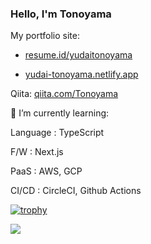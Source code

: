 ### Hello, I'm Tonoyama
My portfolio site:

- [resume.id/yudaitonoyama](https://www.resume.id/yudaitonoyama)

- [yudai-tonoyama.netlify.app](https://yudai-tonoyama.netlify.app/)

Qiita:
[qiita.com/Tonoyama](https://qiita.com/Tonoyama)

🌱 I’m currently learning:

Language : TypeScript

F/W : Next.js

PaaS : AWS, GCP

CI/CD : CircleCI, Github Actions


[![trophy](https://github-profile-trophy.vercel.app/?username=Tonoyama)](https://github.com/Tonoyama/github-profile-trophy)

<a href="https://github.com/Tonoyama/github-readme-stats">
  <img align="left" src="https://github-readme-stats.vercel.app/api?username=Tonoyama&count_private=true&show_icons=true" />
</a>
<!--
**Tonoyama/Tonoyama** is a ✨ _special_ ✨ repository because its `README.md` (this file) appears on your GitHub profile.

Here are some ideas to get you started:

- 🔭 I’m currently working on ...
- 🌱 I’m currently learning ...
- 👯 I’m looking to collaborate on ...
- 🤔 I’m looking for help with ...
- 💬 Ask me about ...
- 📫 How to reach me: ...
- 😄 Pronouns: ...
- ⚡ Fun fact: ...
-->
